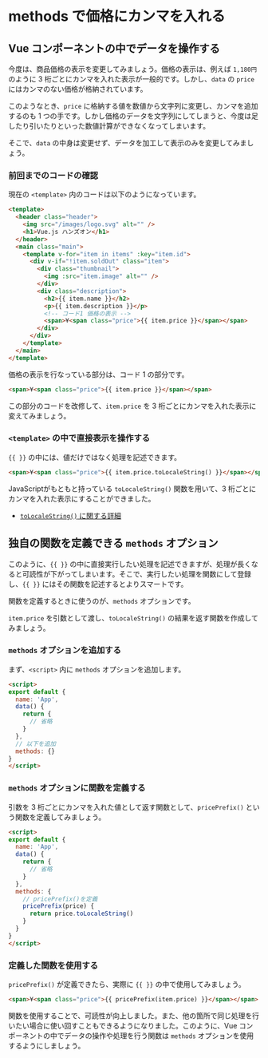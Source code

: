 # methods で価格にカンマを入れる

## Vue コンポーネントの中でデータを操作する

今度は、商品価格の表示を変更してみましょう。価格の表示は、例えば `1,180円` のように 3 桁ごとにカンマを入れた表示が一般的です。しかし、`data` の `price` にはカンマのない価格が格納されています。

このようなとき、`price` に格納する値を数値から文字列に変更し、カンマを追加するのも 1 つの手です。しかし価格のデータを文字列にしてしまうと、今度は足したり引いたりといった数値計算ができなくなってしまいます。

そこで、`data` の中身は変更せず、データを加工して表示のみを変更してみましょう。

### 前回までのコードの確認

現在の `<template>` 内のコードは以下のようになっています。

```html
<template>
  <header class="header">
    <img src="/images/logo.svg" alt="" />
    <h1>Vue.js ハンズオン</h1>
  </header>
  <main class="main">
    <template v-for="item in items" :key="item.id">
      <div v-if="!item.soldOut" class="item">
        <div class="thumbnail">
          <img :src="item.image" alt="" />
        </div>
        <div class="description">
          <h2>{{ item.name }}</h2>
          <p>{{ item.description }}</p>
          <!-- コード1 価格の表示 -->
          <span>¥<span class="price">{{ item.price }}</span></span>
        </div>
      </div>
    </template>
  </main>
</template>
```

価格の表示を行なっている部分は、コード 1 の部分です。

```html
<span>¥<span class="price">{{ item.price }}</span></span>
```

この部分のコードを改修して、`item.price` を 3 桁ごとにカンマを入れた表示に変えてみましょう。

### `<template>` の中で直接表示を操作する

`{{ }}` の中には、値だけではなく処理を記述できます。

```html
<span>¥<span class="price">{{ item.price.toLocaleString() }}</span></span>
```

JavaScriptがもともと持っている `toLocaleString()` 関数を用いて、3 桁ごとにカンマを入れた表示にすることができました。

- [ `toLocaleString()` に関する詳細](https://developer.mozilla.org/ja/docs/Web/JavaScript/Reference/Global_Objects/Number/toLocaleString)

## 独自の関数を定義できる `methods` オプション

このように、`{{ }}` の中に直接実行したい処理を記述できますが、処理が長くなると可読性が下がってしまいます。そこで、実行したい処理を関数にして登録し、`{{ }}` にはその関数を記述するとよりスマートです。

関数を定義するときに使うのが、`methods` オプションです。

`item.price` を引数として渡し、`toLocaleString()` の結果を返す関数を作成してみましょう。

### `methods` オプションを追加する

まず、`<script>` 内に `methods` オプションを追加します。

```html
<script>
export default {
  name: 'App',
  data() {
    return {
      // 省略
    }
  },
  // 以下を追加
  methods: {}
}
</script>
```

### `methods` オプションに関数を定義する

引数を 3 桁ごとにカンマを入れた値として返す関数として、`pricePrefix()` という関数を定義してみましょう。

```html
<script>
export default {
  name: 'App',
  data() {
    return {
      // 省略
    }
  },
  methods: {
    // pricePrefix()を定義
    pricePrefix(price) {
      return price.toLocaleString()
    }
  }
}
</script>
```

### 定義した関数を使用する

`pricePrefix()` が定義できたら、実際に `{{ }}` の中で使用してみましょう。

```html
<span>¥<span class="price">{{ pricePrefix(item.price) }}</span></span>
```

関数を使用することで、可読性が向上しました。また、他の箇所で同じ処理を行いたい場合に使い回すこともできるようになりました。このように、Vue コンポーネントの中でデータの操作や処理を行う関数は `methods` オプションを使用するようにしましょう。
